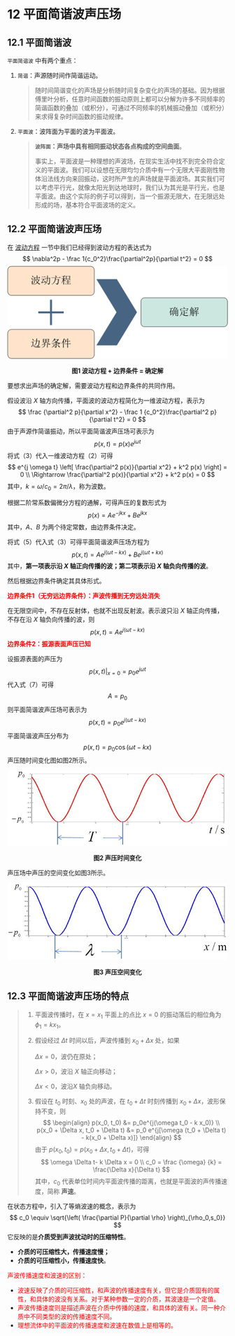 # 12 平面简谐波声压场

## 12.1 平面简谐波

`平面简谐波` 中有两个重点：

1. `简谐`：声源随时间作简谐运动。

   > 随时间简谐变化的声场是分析随时间复杂变化的声场的基础。因为根据傅里叶分析，任意时间函数的振动原则上都可以分解为许多不同频率的简谐函数的叠加（或积分），可通过不同频率的机械振动叠加（或积分）来求得复杂时间函数的振动规律。

2. `平面波`：波阵面为平面的波为平面波。

   > **`波阵面`：声场中具有相同振动状态各点构成的空间曲面**。
   >
   > 事实上，平面波是一种理想的声波场，在现实生活中找不到完全符合定义的平面波。我们可以设想在无限均匀介质中有一个无限大平面刚性物体沿法线方向来回振动，这时所产生的声场就是平面波场。其实我们可以考虑平行光，就像太阳光到达地球时，我们认为其光是平行光，也是平面波。由这个实际的例子可以得到，当一个振源无限大，在无限远处形成的场，基本符合平面波场的定义。



## 12.2 平面简谐波声压场

在 [波动方程](./8-波动方程.md) 一节中我们已经得到波动方程的表达式为
$$
\nabla^2p - \frac 1{c_0^2}\frac{\partial^2p}{\partial t^2} = 0
$$
![](../resources/Chapter1-声学基础/波动方程和边界条件.jpg)

<center><b>图1 波动方程 + 边界条件 = 确定解</b></center>

要想求出声场的确定解，需要波动方程和边界条件的共同作用。

假设波沿 $X$ 轴方向传播，平面波的波动方程简化为一维波动方程，表示为
$$
\frac {\partial^2 p}{\partial x^2} - \frac 1 {c_0^2}\frac{\partial^2 p}{\partial t^2} = 0
$$
由于声源作简谐振动，所以平面简谐波声压场可表示为
$$
p(x, t) = p(x)e^{j \omega t}
$$
将式（3）代入一维波动方程（2）可得
$$
e^{j \omega t} \left[ \frac{\partial^2 p(x)}{\partial x^2} + k^2 p(x) \right] = 0 \\
\Rightarrow \frac{\partial^2 p(x)}{\partial x^2} + k^2 p(x)  = 0
$$
其中，$k = \omega / c_0 = 2\pi / \lambda$，称为波数。

根据二阶常系数偏微分方程的通解，可得声压的复数形式为
$$
p(x)=Ae^{-jk x} + B e^{jk x}
$$
其中，$A、B$ 为两个待定常数，由边界条件决定。

将式（5）代入式（3）可得平面简谐波声压场方程为
$$
p(x, t) = Ae^{j(\omega t - kx)} + Be^{j(\omega t + kx)}
$$
其中，**第一项表示沿 $X$ 轴正向传播的波；第二项表示沿 $X$ 轴负向传播的波**。

然后根据边界条件确定其具体形式。

<font color="red">**边界条件1（无穷远边界条件）：声波传播到无穷远处消失**</font>

在无限空间中，不存在反射体，也就不出现反射波。表示波只沿 $X$ 轴正向传播，不存在沿 $X$ 轴负向传播的波，则
$$
p(x, t) = Ae^{j(\omega t - kx)}
$$
<font color="red">**边界条件2：振源表面声压已知**</font>

设振源表面的声压为
$$
\left. p(x, t) \right|_{x = 0} = p_0 e^{j \omega t}
$$
代入式（7）可得
$$
A = p_0
$$
则平面简谐波声压场可表示为
$$
p(x, t) = p_0 e^{j(\omega t - kx)}
$$
平面简谐波声压分布为
$$
p(x, t) = p_0 \cos (\omega t - kx)
$$
声压随时间变化图如图2所示。

![](../resources/Chapter1-声学基础/声压时间变化.jpg)

<center><b>图2 声压时间变化</b></center>

声压场中声压的空间变化如图3所示。

![](../resources/Chapter1-声学基础/声压空间变化.jpg)



<center><b>图3 声压空间变化</b></center>

## 12.3 平面简谐波声压场的特点

> 1. 平面波传播时，在 $x = x_1$ 平面上的点比 $x = 0$ 的振动落后的相位角为 $\phi_1 = kx_1$。
>
> 2. 假设经过 $\Delta t$ 时间以后，声波传播到 $x_0 + \Delta x$ 处，如果
>
>    $\Delta x = 0$，波仍在原处；
>
>    $\Delta x > 0$，波沿 $X$ 轴正向移动；
>
>    $\Delta x < 0$，波沿$X$ 轴负向移动。
>
> 3. 假设在 $t_0$ 时刻、$x_0$ 处的声波，在 $t_0 + \Delta t$ 时刻传播到 $x_0 + \Delta x$，波形保持不变，则
>    $$
>    \begin{align}
>    p(x_0, t_0) &= p_0e^{j(\omega t_0 - k x_0)} \\
>    p(x_0 + \Delta x, t_0 + \Delta t) &= p_0 e^{j[\omega (t_0 + \Delta t) - k(x_0 + \Delta x)]}
>    \end{align}
>    $$
>    由于 $p(x_0, t_0) = p(x_0 + \Delta x, t_0 + \Delta t)$，可得
>    $$
>    \omega \Delta t- k \Delta x = 0 \\
>    c_0 = \frac {\omega} {k} = \frac{\Delta x}{\Delta t}
>    $$
>    其中，$c_0$ 代表单位时间内平面波传播的距离，也就是平面波的声传播速度，简称 **声速**。

在状态方程中，引入了等熵波速的概念，表示为
$$
c_0 \equiv \sqrt{\left( \frac{\partial P}{\partial \rho} \right)_{\rho_0,s_0}}
$$
它反映的是**介质受到声波扰动时的压缩特性**。

- **介质的可压缩性大，传播速度慢；**
- **介质的可压缩性小，传播速度快**。

<font color="red">声波传播速度和波速的区别：</font>

- <font color="red">波速反映了介质的可压缩性，和声波的传播速度有关，但它是介质固有的属性，和具体的波没有关系。对于某种参数一定的介质，其波速是一个定值。</font>
- <font color="red">声波传播速度则是描述声波在介质中传播的速度，和具体的波有关。同一种介质中不同类型的波的传播速度不同。</font>
- <font color="red">理想流体中的平面波的传播速度和波速在数值上是相等的。</font>

